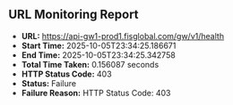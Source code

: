 ## URL Monitoring Report

- **URL:** https://api-gw1-prod1.fisglobal.com/gw/v1/health
- **Start Time:** 2025-10-05T23:34:25.186671
- **End Time:** 2025-10-05T23:34:25.342758
- **Total Time Taken:** 0.156087 seconds
- **HTTP Status Code:** 403
- **Status:** Failure
- **Failure Reason:** HTTP Status Code: 403
